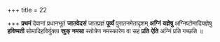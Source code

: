 +++
title = 22

+++
**प्रथमं** देवानां प्रधानभूतं **जातवेदसं** जातप्रज्ञं **पूर्व्यं** पुरातनमेतादृशम् **अग्निं** **यज्ञेषु** अग्निष्टोमादियज्ञेषु **हविष्मती** सोमादिहविर्युक्ता **स्रुक्** **नमसा** स्तोत्रेण नमस्कारेण वा सह **प्रति** **ऐति** अग्निं प्रति गच्छति ॥